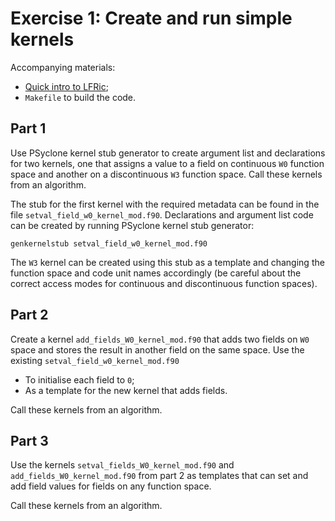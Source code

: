 # Exercise 1: Create and run simple kernels

Accompanying materials:
* [Quick intro to LFRic](../background/LFRic_intro.md);
* `Makefile` to build the code.

## Part 1

Use PSyclone kernel stub generator to create argument list and declarations
for two kernels, one that assigns a value to a field on continuous `W0`
function space and another on a discontinuous `W3` function space.
Call these kernels from an algorithm.

The stub for the first kernel with the required metadata can be found in
the file `setval_field_w0_kernel_mod.f90`. Declarations and argument list
code can be created by running PSyclone kernel stub generator:
```
genkernelstub setval_field_w0_kernel_mod.f90
```

The `W3` kernel can be created using this stub as a template and changing
the function space and code unit names accordingly (be careful about the
correct access modes for continuous and discontinuous function spaces).

## Part 2

Create a kernel `add_fields_W0_kernel_mod.f90` that adds two fields on
`W0` space and stores the result in another field on the same space. Use
the existing `setval_field_w0_kernel_mod.f90`
* To initialise each field to `0`;
* As a template for the new kernel that adds fields.

Call these kernels from an algorithm.

## Part 3

Use the kernels `setval_fields_W0_kernel_mod.f90` and
`add_fields_W0_kernel_mod.f90` from part 2 as templates that can set and
add field values for fields on any function space.

Call these kernels from an algorithm.
